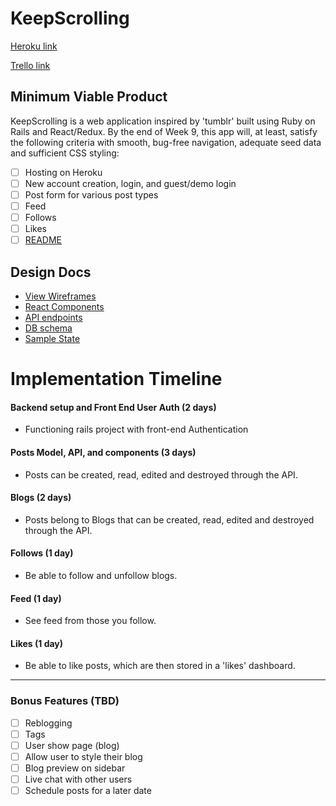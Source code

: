 # KeepScrolling

[Heroku link][heroku]

[Trello link][trello]

[heroku]: http://www.herokuapp.com
[trello]: https://trello.com/b/VDUbWkif/keepscrolling

## Minimum Viable Product

KeepScrolling is a web application inspired by 'tumblr' built using Ruby on Rails and React/Redux. By the end of Week 9, this app will, at least, satisfy the following criteria with smooth, bug-free navigation, adequate seed data and sufficient CSS styling:

- [ ] Hosting on Heroku
- [ ] New account creation, login, and guest/demo login
- [ ] Post form for various post types
- [ ] Feed
- [ ] Follows
- [ ] Likes
- [ ] [README][Production_README]

## Design Docs
* [View Wireframes][wireframes]
* [React Components][components]
* [API endpoints][api-endpoints]
* [DB schema][schema]
* [Sample State][sample-state]

[wireframes]: docs/wireframes/
[components]: docs/component-hierarchy.md
[sample-state]: docs/sample-state.md
[api-endpoints]: docs/api-endpoints.md
[schema]: docs/schema.md
[Production_README]: docs/production_readme.md

# Implementation Timeline


#### Backend setup and Front End User Auth (2 days)
  - Functioning rails project with front-end Authentication


#### Posts Model, API, and components (3 days)
  - Posts can be created, read, edited and destroyed through
  the API.


#### Blogs (2 days)
  - Posts belong to Blogs that can be created, read, edited and destroyed through the API.


#### Follows (1 day)
  - Be able to follow and unfollow blogs.


#### Feed (1 day)
  - See feed from those you follow.


#### Likes (1 day)
  - Be able to like posts, which are then stored in a 'likes' dashboard.

---

### Bonus Features (TBD)
- [ ] Reblogging
- [ ] Tags
- [ ] User show page (blog)
- [ ] Allow user to style their blog
- [ ] Blog preview on sidebar
- [ ] Live chat with other users
- [ ] Schedule posts for a later date
